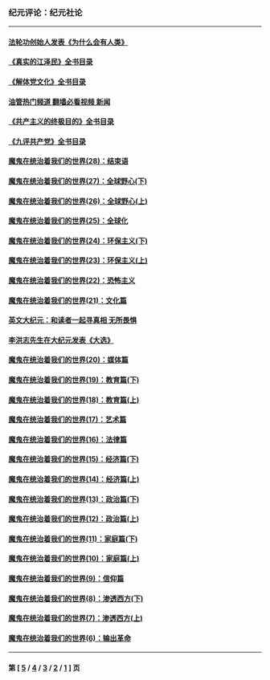 ### 纪元评论：纪元社论
---
#### [法轮功创始人发表《为什么会有人类》](../../pages/nsc422/n13912117.md?01280330) 
#### [《真实的江泽民》全书目录](../../pages/nsc422/n13721399.md?01280330) 
#### [《解体党文化》全书目录](../../pages/nsc422/n13721157.md?01280330) 
#### [油管热门频道 翻墙必看视频 新闻](ok?01280330)
#### [《共产主义的终极目的》全书目录](../../pages/nsc422/n13721048.md?01280330) 
#### [《九评共产党》全书目录](../../pages/nsc422/n13708085.md?01280330) 
#### [魔鬼在统治着我们的世界(28)：结束语](../../pages/nsc422/n10936246.md?01280330) 
#### [魔鬼在统治着我们的世界(27)：全球野心(下)](../../pages/nsc422/n10928319.md?01280330) 
#### [魔鬼在统治着我们的世界(26)：全球野心(上)](../../pages/nsc422/n10900318.md?01280330) 
#### [魔鬼在统治着我们的世界(25)：全球化](../../pages/nsc422/n10788205.md?01280330) 
#### [魔鬼在统治着我们的世界(24)：环保主义(下)](../../pages/nsc422/n10695307.md?01280330) 
#### [魔鬼在统治着我们的世界(23)：环保主义(上)](../../pages/nsc422/n10688613.md?01280330) 
#### [魔鬼在统治着我们的世界(22)：恐怖主义](../../pages/nsc422/n10614727.md?01280330) 
#### [魔鬼在统治着我们的世界(21)：文化篇](../../pages/nsc422/n10597706.md?01280330) 
#### [英文大纪元：和读者一起寻真相 无所畏惧](../../pages/nsc422/n12542027.md?01280330) 
#### [李洪志先生在大纪元发表《大选》](../../pages/nsc422/n12534746.md?01280330) 
#### [魔鬼在统治着我们的世界(20)：媒体篇](../../pages/nsc422/n10586579.md?01280330) 
#### [魔鬼在统治着我们的世界(19)：教育篇(下)](../../pages/nsc422/n10564808.md?01280330) 
#### [魔鬼在统治着我们的世界(18)：教育篇(上)](../../pages/nsc422/n10526970.md?01280330) 
#### [魔鬼在统治着我们的世界(17)：艺术篇](../../pages/nsc422/n10499093.md?01280330) 
#### [魔鬼在统治着我们的世界(16)：法律篇](../../pages/nsc422/n10485969.md?01280330) 
#### [魔鬼在统治着我们的世界(15)：经济篇(下)](../../pages/nsc422/n10469975.md?01280330) 
#### [魔鬼在统治着我们的世界(14)：经济篇(上)](../../pages/nsc422/n10457370.md?01280330) 
#### [魔鬼在统治着我们的世界(13)：政治篇(下)](../../pages/nsc422/n10448270.md?01280330) 
#### [魔鬼在统治着我们的世界(12)：政治篇(上)](../../pages/nsc422/n10444576.md?01280330) 
#### [魔鬼在统治着我们的世界(11)：家庭篇(下)](../../pages/nsc422/n10440961.md?01280330) 
#### [魔鬼在统治着我们的世界(10)：家庭篇(上)](../../pages/nsc422/n10435448.md?01280330) 
#### [魔鬼在统治着我们的世界(9)：信仰篇](../../pages/nsc422/n10432159.md?01280330) 
#### [魔鬼在统治着我们的世界(8)：渗透西方(下)](../../pages/nsc422/n10429603.md?01280330) 
#### [魔鬼在统治着我们的世界(7)：渗透西方(上)](../../pages/nsc422/n10426013.md?01280330) 
#### [魔鬼在统治着我们的世界(6)：输出革命](../../pages/nsc422/n10421536.md?01280330) 

---
#### 第 [ [5](./5.md?01280330) / [4](./4.md?01280330) / [3](./3.md?01280330) / [2](./2.md?01280330) / [1](./1.md?01280330) ] 页
